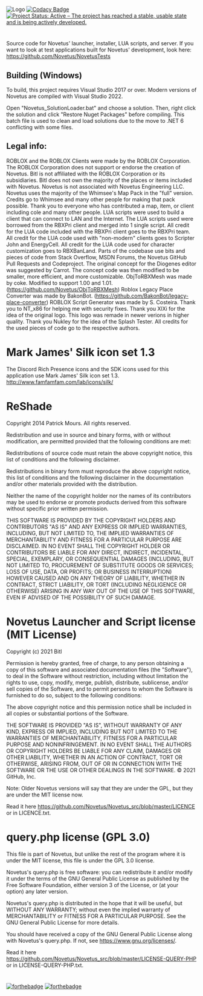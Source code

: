 ![Logo](https://github.com/Novetus/Novetus_src/raw/master/Graphics/NOVETUS_new_final_smol.png)
[![Codacy Badge](https://app.codacy.com/project/badge/Grade/2918741e76cd439a85f375186761725a)](https://www.codacy.com/gh/Novetus/Novetus_src/dashboard?utm_source=github.com&amp;utm_medium=referral&amp;utm_content=Novetus/Novetus_src&amp;utm_campaign=Badge_Grade)
[![Project Status: Active – The project has reached a stable, usable state and is being actively developed.](https://www.repostatus.org/badges/latest/active.svg)](https://www.repostatus.org/#active)
#

Source code for Novetus' launcher, installer, LUA scripts, and server.
If you want to look at test applications built for Novetus' development, look here: https://github.com/Novetus/NovetusTests

## Building (Windows)

To build, this project requires Visual Studio 2017 or over. Modern versions of Novetus are compiled with Visual Studio 2022.

Open "Novetus_SolutionLoader.bat" and choose a solution. Then, right click the solution and click "Restore Nuget Packages" before compiling.
This batch file is used to clean and load solutions due to the move to .NET 6 conflicting with some files.
 
## Legal info:

ROBLOX and the ROBLOX Clients were made by the ROBLOX Corporation.
The ROBLOX Corporation does not support or endorse the creation of Novetus.
Bitl is not affiliated with the ROBLOX Corporation or its subsidiaries.
Bitl does not own the majority of the places or items included with Novetus.
Novetus is not associated with Novetus Engineering LLC.
Novetus uses the majority of the Whimsee's Map Pack in the "full" version. Credits go to Whimsee and many other people for making that pack possible.
Thank you to everyone who has contributed a map, item, or client including cole and many other people. 
LUA scripts were used to build a client that can connect to LAN and the Internet.
The LUA scripts used were borrowed from the RBXPri client and merged into 1 single script.
All credit for the LUA code included with the RBXPri client goes to the RBXPri team.
All credit for the LUA code used with "non-modern" clients goes to Scripter John and EnergyCell.
All credit for the LUA code used for character customization goes to RBXBanLand.
Parts of the codebase use bits and pieces of code from Stack Overflow, MSDN Forums, the Novetus GitHub Pull Requests and Codeproject.
The original concept for the Diogenes editor was suggested by Carrot. The concept code was then modified to be smaller, more efficient, and more customizable.
ObjToRBXMesh was made by coke. Modified to support 1.00 and 1.01. (https://github.com/Novetus/ObjToRBXMesh)
Roblox Legacy Place Converter was made by BakonBot. (https://github.com/BakonBot/legacy-place-converter)
ROBLOX Script Generator was made by S. Costeira.
Thank you to NT_x86 for helping me with security fixes.
Thank you XlXi for the idea of the original logo. This logo was remade in newer verions in higher quality.
Thank you Nukley for the idea of the Splash Tester. 
All credits for the used pieces of code go to the respective authors.

# Mark James' Silk icon set 1.3

The Discord Rich Presence icons and the SDK icons used for this application use Mark James' Silk icon set 1.3.
http://www.famfamfam.com/lab/icons/silk/

# ReShade

Copyright 2014 Patrick Mours. All rights reserved.

Redistribution and use in source and binary forms, with or without modification, 
are permitted provided that the following conditions are met:

Redistributions of source code must retain the above copyright notice, 
this list of conditions and the following disclaimer.

Redistributions in binary form must reproduce the above copyright notice, 
this list of conditions and the following disclaimer in the documentation 
and/or other materials provided with the distribution.

Neither the name of the copyright holder nor the names of its contributors 
may be used to endorse or promote products derived from this software without 
specific prior written permission.

THIS SOFTWARE IS PROVIDED BY THE COPYRIGHT HOLDERS AND CONTRIBUTORS "AS IS" 
AND ANY EXPRESS OR IMPLIED WARRANTIES, INCLUDING, BUT NOT LIMITED TO, THE 
IMPLIED WARRANTIES OF MERCHANTABILITY AND FITNESS FOR A PARTICULAR PURPOSE 
ARE DISCLAIMED. IN NO EVENT SHALL THE COPYRIGHT HOLDER OR CONTRIBUTORS BE 
LIABLE FOR ANY DIRECT, INDIRECT, INCIDENTAL, SPECIAL, EXEMPLARY, OR CONSEQUENTIAL 
DAMAGES (INCLUDING, BUT NOT LIMITED TO, PROCUREMENT OF SUBSTITUTE GOODS OR SERVICES; 
LOSS OF USE, DATA, OR PROFITS; OR BUSINESS INTERRUPTION) HOWEVER CAUSED AND ON ANY 
THEORY OF LIABILITY, WHETHER IN CONTRACT, STRICT LIABILITY, OR TORT (INCLUDING 
NEGLIGENCE OR OTHERWISE) ARISING IN ANY WAY OUT OF THE USE OF THIS SOFTWARE, 
EVEN IF ADVISED OF THE POSSIBILITY OF SUCH DAMAGE.

# Novetus Launcher and Script license (MIT License)

Copyright (c) 2021 Bitl

Permission is hereby granted, free of charge, to any person obtaining a copy
of this software and associated documentation files (the "Software"), to deal
in the Software without restriction, including without limitation the rights
to use, copy, modify, merge, publish, distribute, sublicense, and/or sell
copies of the Software, and to permit persons to whom the Software is
furnished to do so, subject to the following conditions:

The above copyright notice and this permission notice shall be included in all
copies or substantial portions of the Software.

THE SOFTWARE IS PROVIDED "AS IS", WITHOUT WARRANTY OF ANY KIND, EXPRESS OR
IMPLIED, INCLUDING BUT NOT LIMITED TO THE WARRANTIES OF MERCHANTABILITY,
FITNESS FOR A PARTICULAR PURPOSE AND NONINFRINGEMENT. IN NO EVENT SHALL THE
AUTHORS OR COPYRIGHT HOLDERS BE LIABLE FOR ANY CLAIM, DAMAGES OR OTHER
LIABILITY, WHETHER IN AN ACTION OF CONTRACT, TORT OR OTHERWISE, ARISING FROM,
OUT OF OR IN CONNECTION WITH THE SOFTWARE OR THE USE OR OTHER DEALINGS IN THE
SOFTWARE.
© 2021 GitHub, Inc.

Note: Older Novetus versions will say that they are under the GPL, but they are under the MIT license now.

Read it here https://github.com/Novetus/Novetus_src/blob/master/LICENCE or in LICENCE.txt.

# query.php license (GPL 3.0)

This file is part of Novetus, but unlike the rest of the program where it is under the MIT license, 
this file is under the GPL 3.0 license.

Novetus's query.php is free software: you can redistribute it and/or modify
it under the terms of the GNU General Public License as published by
the Free Software Foundation, either version 3 of the License, or
(at your option) any later version.

Novetus's query.php is distributed in the hope that it will be useful,
but WITHOUT ANY WARRANTY; without even the implied warranty of
MERCHANTABILITY or FITNESS FOR A PARTICULAR PURPOSE.  See the
GNU General Public License for more details.

You should have received a copy of the GNU General Public License
along with Novetus's query.php.  If not, see <https://www.gnu.org/licenses/>.

Read it here https://github.com/Novetus/Novetus_src/blob/master/LICENSE-QUERY-PHP or in LICENSE-QUERY-PHP.txt.

#

[![forthebadge](https://forthebadge.com/images/badges/made-with-c-sharp.svg)](https://forthebadge.com) [![forthebadge](https://forthebadge.com/images/badges/built-with-love.svg)](https://forthebadge.com)
